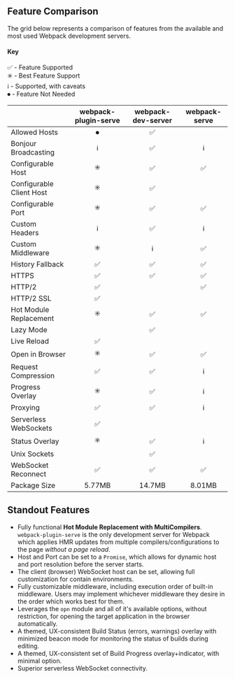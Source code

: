 ## Feature Comparison

The grid below represents a comparison of features from the available and most used Webpack development servers.

#### Key

✅ - Feature Supported<br/>
✳️ - Best Feature Support<br/>
ℹ️ - Supported, with caveats<br/>
⏺ - Feature Not Needed<br/>

|                           | webpack-plugin-serve | webpack-dev-server | webpack-serve |
| :---                      | :---: | :---: | :---: |
| Allowed Hosts             | ⏺ | ✅ |    |
| Bonjour Broadcasting      | ℹ️ | ✅ | ℹ️ |
| Configurable Host         | ✳️ | ✅ | ✅ |
| Configurable Client Host  | ✳️ | ✅ |   |
| Configurable Port         | ✳️ | ✅ | ✅ |
| Custom Headers            | ℹ️ | ✅ | ℹ️ |
| Custom Middleware         | ✳️ | ℹ️ | ✅ |
| History Fallback          | ✅ | ✅ | ✅ |
| HTTPS                     | ✅ | ✅ | ✅ |
| HTTP/2                    | ✅ |    | ✅ |
| HTTP/2 SSL                | ✅ |    |    |
| Hot Module Replacement    | ✳️ | ✅ | ✅ |
| Lazy Mode                 |    | ✅ |    |
| Live Reload               | ✅ |    |    |
| Open in Browser           | ✳️ | ✅ | ✅ |
| Request Compression       | ✅ | ✅ | ℹ️ |
| Progress Overlay          | ✳️ | ✅ | ℹ️ |
| Proxying                  | ✅ | ✅ | ℹ️ |
| Serverless WebSockets     | ✅ |    |    |
| Status Overlay            | ✳️ | ✅ | ℹ️ |
| Unix Sockets              |    | ✅ |    |
| WebSocket Reconnect       | ✅ | ✅ | ✅ |
| Package Size              | 5.77MB | 14.7MB | 8.01MB |


## Standout Features

- Fully functional **Hot Module Replacement with MultiCompilers**. `webpack-plugin-serve` is the only development server for Webpack which applies HMR updates from multiple compilers/configurations to the page _without a page reload_.
- Host and Port can be set to a `Promise`, which allows for dynamic host and port resolution before the server starts.
- The client (browser) WebSocket host can be set, allowing full customization for contain environments.
- Fully customizable middleware, including execution order of built-in middleware. Users may implement whichever middleware they desire in the order which works best for them.
- Leverages the `opn` module and all of it's available options, without restriction, for opening the target application in the browser automatically.
- A themed, UX-consistent Build Status (errors, warnings) overlay with minimized beacon mode for monitoring the status of builds during editing.
- A themed, UX-consistent set of Build Progress overlay+indicator, with minimal option.
- Superior serverless WebSocket connectivity.
